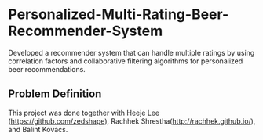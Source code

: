 # Personalized-Multi-Rating-Beer-Recommender-System
Developed a recommender system that can handle multiple ratings by using correlation factors and collaborative filtering algorithms for personalized beer recommendations.

## Problem Definition
This project was done together with Heeje Lee (https://github.com/zedshape), Rachhek Shrestha(http://rachhek.github.io/), and Balint Kovacs.
